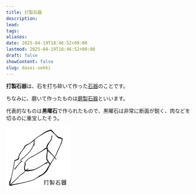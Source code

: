```yaml
---
title: 打製石器
description: 
lead: 
tags: 
aliases: 
date: 2025-04-19T18:46:52+09:00
lastmod: 2025-04-19T18:46:52+09:00
draft: false
showContent: false
slug: dasei-sekki
---
```

**打製石器**は、石を打ち砕いて作った[石器](../石器.md)のことです。

ちなみに、磨いて作ったものは[磨製石器](../joumon/磨製石器.md)といいます。

代表的なものは**黒曜石**で作られたもので、黒曜石は非常に断面が鋭く、肉などを切るのに重宝したそう。

![](../../../../assets/dasei-sekki.png)

